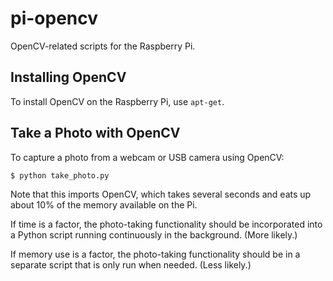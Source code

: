 # pi-opencv

OpenCV-related scripts for the Raspberry Pi.

## Installing OpenCV

To install OpenCV on the Raspberry Pi, use `apt-get`.

## Take a Photo with OpenCV

To capture a photo from a webcam or USB camera using OpenCV:

```
$ python take_photo.py
```

Note that this imports OpenCV, which takes several seconds
and eats up about 10% of the memory available on the Pi.

If time is a factor, the photo-taking functionality should be 
incorporated into a Python script running continuously in the background.
(More likely.)

If memory use is a factor, the photo-taking functionality 
should be in a separate script that is only run when needed.
(Less likely.)
